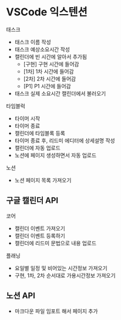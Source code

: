 # VSCode 익스텐션

태스크

- 태스크 이름 작성
- 태스크 예상소요시간 작성
- 캘린더에 빈 시간에 알아서 추가됨
  - [구현] 구현 시간에 들어감
  - [1차] 1차 시간에 들어감
  - [2차] 2차 시간에 들어감
  - [P1] P1 시간에 들어감
- 태스크 실제 소요시간 캘린더에서 불러오기

타임블럭

- 타이머 시작
- 타이머 종료
- 캘린더에 타임블록 등록
- 타이머 종료 후, 리드미 에디터에 상세설명 작성
- 캘린더에 자동 업로드
- 노션에 페이지 생성하면서 자동 업로드

노션

- 노션 페이지 목록 가져오기

## 구글 캘린더 API

코어

- 캘린더 이벤트 가져오기
- 캘린더 이벤트 등록하기
- 캘린더에 리드미 문법으로 내용 업로드

플래닝

- 요일별 일정 및 비어있는 시간정보 가져오기
- 구현, 1차, 2차 순서대로 가용시간정보 가져오기

## 노션 API

- 마크다운 파일 임포트 해서 페이지 추가
